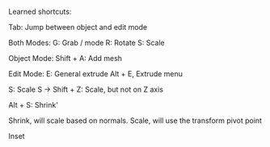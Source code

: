 Learned shortcuts:

Tab: Jump between object and edit mode


Both Modes:
G: Grab / mode
R: Rotate
S: Scale


Object Mode:
Shift + A: Add mesh


Edit Mode:
E: General extrude
Alt + E, Extrude menu

S: Scale
S -> Shift + Z: Scale, but not on Z axis

Alt + S: Shrink'

Shrink, will scale based on normals.
Scale, will use the transform pivot point


Inset


